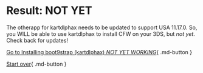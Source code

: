 # Result: NOT YET

The otherapp for kartdlphax needs to be updated to support USA 11.17.0. So, you WILL be able to use kartdlphax to install CFW on your 3DS, but *not yet*. Check back for updates!

[Go to Installing boot9strap (kartdlphax) *NOT YET WORKING*](https://3ds.hacks.guide/installing-boot9strap-(kartdlphax)){ .md-button }

[Start over](/seventeen){ .md-button }